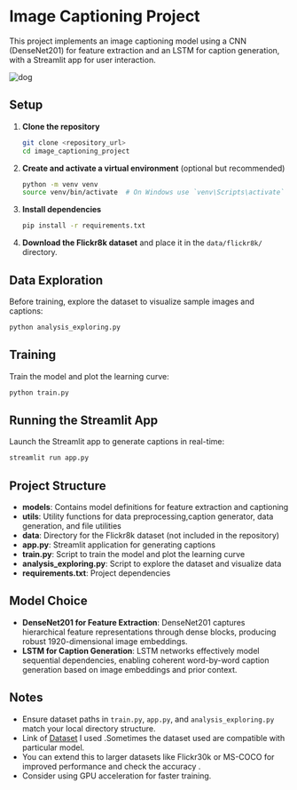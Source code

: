 # Image Captioning Project

This project implements an image captioning model using a CNN (DenseNet201) for feature extraction and an LSTM for caption generation, with a Streamlit app for user interaction.

![dog](https://github.com/user-attachments/assets/462a6cd4-ac88-47ec-9d4f-6cac47477f7c)

## Setup

1. **Clone the repository**

   ```bash
   git clone <repository_url>
   cd image_captioning_project
   ````

2. **Create and activate a virtual environment** (optional but recommended)

   ```bash
   python -m venv venv
   source venv/bin/activate  # On Windows use `venv\Scripts\activate`
   ```

3. **Install dependencies**

   ```bash
   pip install -r requirements.txt
   ```

4. **Download the Flickr8k dataset** and place it in the `data/flickr8k/` directory.

## Data Exploration

Before training, explore the dataset to visualize sample images and captions:

```bash
python analysis_exploring.py
```

## Training

Train the model and plot the learning curve:

```bash
python train.py
```

## Running the Streamlit App

Launch the Streamlit app to generate captions in real-time:

```bash
streamlit run app.py
```

## Project Structure

- **models**: Contains model definitions for feature extraction and captioning
- **utils**: Utility functions for data preprocessing,caption generator, data generation, and file utilities
- **data**: Directory for the Flickr8k dataset (not included in the repository)
- **app.py**: Streamlit application for generating captions
- **train.py**: Script to train the model and plot the learning curve
- **analysis_exploring.py**: Script to explore the dataset and visualize data
- **requirements.txt**: Project dependencies

## Model Choice 

* **DenseNet201 for Feature Extraction**: DenseNet201 captures hierarchical feature representations through dense blocks, producing robust 1920-dimensional image embeddings.
* **LSTM for Caption Generation**: LSTM networks effectively model sequential dependencies, enabling coherent word-by-word caption generation based on image embeddings and prior context.

## Notes

* Ensure dataset paths in `train.py`, `app.py`, and `analysis_exploring.py` match your local directory structure.
* Link of [Dataset](https://www.kaggle.com/datasets/adityajn105/flickr8k) I used .Sometimes the dataset used are compatible with particular model.
* You can extend this to larger datasets like Flickr30k or MS-COCO for improved performance and check the accuracy .
* Consider using GPU acceleration for faster training.
